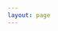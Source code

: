 ```yaml
---
layout: page
---
```


<script setup>
  import {
    VPTeamPage,
    VPTeamPageTitle,
    VPTeamMembers,
    VPTeamPageSection
  } from 'vitepress/theme';

  const members2022 = [
    {
      avatar: 'https://workbench-static.muxixyz.com/1679245329.5890565.DB71F9512A79177FDF139F968632F78F.jpg',
      name: '张琪',
      desc: `目标是成为全栈——？！`,
    },
    {
      avatar: 'https://workbench-static.muxixyz.com/1665375444.7576077.QQ20221010121703.jpg',
      name: '叶晓芸',
      desc: `二刺猿`,
    },
    {
      avatar: 'https://workbench-static.muxixyz.com/1665930326.42843.86257174-371D-46A7-86CD-4DFF7F165489.jpeg',
      name: '陈睿',
      desc: `吃好喝好，长生不老`,
    },
    {
      avatar: 'https://static.muxixyz.com/workbench/avatar/5.png',
      name: '陈扶农',
      desc: `woc，农！`,
    },
    {
      avatar: 'https://workbench-static.muxixyz.com/1665802252.3330014.png',
      name: '来宇航',
      desc: `好的，没问题，马上改`,
    },
    {
      avatar: 'https://workbench-static.muxixyz.com/1666185891.647377.20C450EB47F928BC68542118B3FC3F5E.png',
      name: '赵珂慧',
      desc: `学弟学妹快来！让我啃啃！`,
    },
    {
      avatar: 'https://static.muxixyz.com/workbench/avatar/13.png',
      name: '许蓝菁',
      desc: `努力跟进前辈脚步的大学生`,
    },
  ]

  const members2021 = [
    {
      avatar: 'https://static.muxixyz.com/workbench/avatar/9.png',
      name: '刘晨萱',
      desc: `快乐不需要等到明天，下一秒都觉得遥远～`,
    },
    {
      avatar: 'https://static.muxixyz.com/workbench/avatar/5.png',
      name: '袁昕怡',
      desc: `快乐不需要等到明天，下一秒都觉得遥远～`,
    },
  ]

  const members2020 = [
    {
      avatar: 'https://workbench-static.muxixyz.com/1635301043.4406018.jpg',
      name: '全正',
      desc: `不会画画的屑设计`,
    },
    {
      avatar: 'https://static.muxixyz.com/workbench/avatar/4.png',
      name: '莫程泽',
      desc: `设计小白，求各位大佬带飞¦•'-'•)و✧`,
    },
  ]

  const members2019 = [
    {
      avatar: 'https://muxi-avatar.muxixyz.com//design/mengfanyao.png',
      name: '孟凡瑶',
      desc: `快乐不需要等到明天，下一秒都觉得遥远～`,
    },
    {
      avatar: 'https://muxi-avatar.muxixyz.com//design/daixianping.png',
      name: '戴纤萍',
      desc: `好好向上天天学习`,
    },
    {
      avatar: 'https://muxi-avatar.muxixyz.com//design/tanhang.png',
      name: '谭航',
      desc: `呜啦啦啦火车笛，随着奔腾的马蹄~`,
    },
  ]
</script>

<VPTeamPage>
  <VPTeamPageTitle>
    <template #title>木犀团队 设计组</template>
    <template #lead>...</template>
  </VPTeamPageTitle>
  <VPTeamPageSection>
    <template #title>2022 级</template>
    <template #lead>...</template>
    <template #members>
      <VPTeamMembers size="small" :members="members2022"/>
    </template>
  </VPTeamPageSection>
  <VPTeamPageSection>
    <template #title>2021 级</template>
    <template #lead>...</template>
    <template #members>
      <VPTeamMembers size="small" :members="members2021"/>
    </template>
  </VPTeamPageSection>
  <VPTeamPageSection>
    <template #title>2020 级</template>
    <template #lead>...</template>
    <template #members>
      <VPTeamMembers size="small" :members="members2020"/>
    </template>
  </VPTeamPageSection>
  <VPTeamPageSection>
    <template #title>2019 级</template>
    <template #lead>...</template>
    <template #members>
      <VPTeamMembers size="small" :members="members2019"/>
    </template>
  </VPTeamPageSection>
</VPTeamPage>

